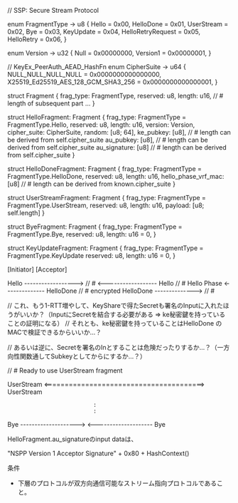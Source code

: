 // SSP: Secure Stream Protocol

enum FragmentType -> u8 {
    Hello             = 0x00,
    HelloDone         = 0x01,
    UserStream        = 0x02,
    Bye               = 0x03,
    KeyUpdate         = 0x04,
    HelloRetryRequest = 0x05,
    HelloRetry        = 0x06,
}

enum Version -> u32 {
    Null     = 0x00000000,
    Version1 = 0x00000001,
}

// KeyEx_PeerAuth_AEAD_HashFn
enum CipherSuite -> u64 {
    NULL_NULL_NULL_NULL                 = 0x0000000000000000,
    X25519_Ed25519_AES_128_GCM_SHA3_256 = 0x0000000000000001,
}

struct Fragment {
    frag_type: FragmentType,
    reserved: u8,
    length: u16, // # length of subsequent part
    ...
}

struct HelloFragment: Fragment {
    frag_type: FragmentType = FragmentType.Hello,
    reserved: u8,
    length: u16,
    version: Version,
    cipher_suite: CipherSuite,
    random: [u8; 64],
    ke_pubkey: [u8],   // # length can be derived from self.cipher_suite
    au_pubkey: [u8],   // # length can be derived from self.cipher_suite
    au_signature: [u8] // # length can be derived from self.cipher_suite
}

struct HelloDoneFragment: Fragment {
    frag_type: FragmentType = FragmentType.HelloDone,
    reserved: u8,
    length: u16,
    hello_phase_vrf_mac: [u8] // # length can be derived from known.cipher_suite
}

struct UserStreamFragment: Fragment {
    frag_type: FragmentType = FragmentType.UserStream,
    reserved: u8,
    length: u16,
    payload: [u8; self.length]
}

struct ByeFragment: Fragment {
    frag_type: FragmentType = FragmentType.Bye,
    reserved: u8,
    length: u16 = 0,
}

struct KeyUpdateFragment: Fragment {
    frag_type: FragmentType = FragmentType.KeyUpdate
    reserved: u8,
    length: u16 = 0,
}


[Initiator]                                          [Acceptor]

Hello ------------------>                                       // #
                                      <------------------ Hello // # Hello Phase
                                      <-------------- HelloDone // # encrypted
HelloDone -------------->                                       // #

// これ、もう1-RTT増やして、KeyShareで得たSecretも署名のInputに入れたほうがいいか？（InputにSecretを結合する必要がある => ke秘密鍵を持っていることの証明になる）
// それとも、ke秘密鍵を持っていることはHelloDone のMACで検証できるからいいか...？

// あるいは逆に、Secretを署名のInとすることは危険だったりするか...？（一方向性関数通してSubkeyとしてからにするか...？）

// # Ready to use UserStream fragment

UserStream <=======================================> UserStream

                               :
                               :

Bye -------------------->
                                      <-------------------- Bye

HelloFragment.au_signatureのinput dataは、

"NSPP Version 1 Acceptor Signature" + 0x80 + HashContext()

条件
- 下層のプロトコルが双方向通信可能なストリーム指向プロトコルであること。